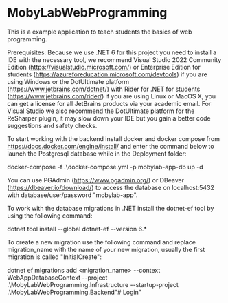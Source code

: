 # MobyLabWebProgramming

This is a example application to teach students the basics of web programming.

Prerequisites:
Because we use .NET 6 for this project you need to install a IDE with the necessary tool, we recommend Visual Studio 2022 Community Edition (https://visualstudio.microsoft.com/) or Enterprise Edition for students (https://azureforeducation.microsoft.com/devtools) if you are using Windows or the DotUltimate platform (https://www.jetbrains.com/dotnet/) with Rider for .NET for students (https://www.jetbrains.com/rider/) if you are using Linux or MacOS X, you can get a license for all JetBrains products via your academic email. For Visual Studio we also recommend the DotUltimate platform for the ReSharper plugin, it may slow down your IDE but you gain a better code suggestions and safety checks. 

To start working with the backend install docker and docker compose from https://docs.docker.com/engine/install/ and enter the command below to launch the Postgresql database while in the Deployment folder:

docker-compose -f .\docker-compose.yml -p mobylab-app-db up -d

You can use PGAdmin (https://www.pgadmin.org/) or DBeaver (https://dbeaver.io/download/) to access the database on localhost:5432 with database/user/password "mobylab-app". 

To work with the database migrations in .NET install the dotnet-ef tool by using the following command:

dotnet tool install --global dotnet-ef --version 6.*

To create a new migration use the following command and replace migration_name with the name of your new migration, usually the first migration is called "InitialCreate":

dotnet ef migrations add <migration_name> --context WebAppDatabaseContext --project .\MobyLabWebProgramming.Infrastructure --startup-project .\MobyLabWebProgramming.Backend"# Login" 
